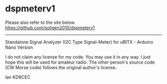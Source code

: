 # dspmeterv1

Please also refer to the site below.
https://github.com/soligen2010/dspmeterv1

-------------------------------------------

Standalone Signal Analyzer (I2C Type Signal-Meter) for uBITX - Arduino Nano Version

I do not claim any license for my code.
You may use it in any way. I just hope this will be used for amateur radio.
The other person's source code (CW Morse code) follows the original author's license.

Ian KD8CEC
